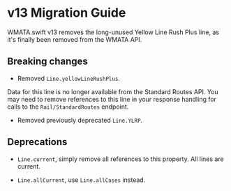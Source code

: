 # v13 Migration Guide

WMATA.swift v13 removes the long-unused Yellow Line Rush Plus line, as it's finally been removed from the WMATA API.

## Breaking changes

- Removed `Line.yellowLineRushPlus`.

Data for this line is no longer available from the Standard Routes API. You may need to remove references to this line in your response handling for calls to the ``Rail/StandardRoutes`` endpoint.

- Removed previously deprecated `Line.YLRP`.

## Deprecations

- `Line.current`, simply remove all references to this property. All lines are current.

- `Line.allCurrent`, use `Line.allCases` instead.
